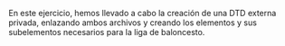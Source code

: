 En este ejercicio, hemos llevado a cabo la creación de una DTD externa privada, enlazando ambos archivos y creando los elementos y sus subelementos necesarios para la liga de baloncesto.